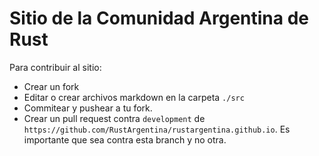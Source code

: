 # Sitio de la Comunidad Argentina de Rust

Para contribuir al sitio:
- Crear un fork
- Editar o crear archivos markdown en la carpeta `./src`
- Commitear y pushear a tu fork.
- Crear un pull request contra `development` de `https://github.com/RustArgentina/rustargentina.github.io`. Es importante que sea contra esta branch y no otra.

